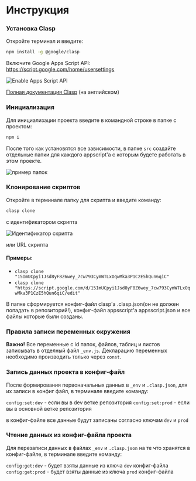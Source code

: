 #  Инструкция

### Установка Clasp

Откройте терминал и введите:
```sh
npm install -g @google/clasp
```

Включите Google Apps Script API: https://script.google.com/home/usersettings

![Enable Apps Script API](https://user-images.githubusercontent.com/744973/54870967-a9135780-4d6a-11e9-991c-9f57a508bdf0.gif)

[Полная документация Clasp](https://github.com/google/clasp) (на английском)

### Инициализация

Для инициализации проекта введите в командной строке в папке с проектом:
```sh
npm i 
```

После того как установятся все зависимости, в папке `src` создайте отдельные папки для каждого appscript'a с которым будете работать в этом проекте.


![пример папок](https://github.com/helpexcel-pro/claspgittemplate/assets/101218004/19667cbf-8b10-4322-9328-04744481e303)

### Клонирование скриптов

Откройте в терминале папку для скрипта и введите команду:

```sh
clasp clone
```
с идентификатором скрипта

![Идентификатор скрипта](https://github.com/helpexcel-pro/claspgittemplate/assets/101218004/e922ad82-4b89-4eab-bbb2-de7dfba4689d)

или URL скрипта

#### Примеры:
- `clasp clone "15ImUCpyi1Jsd8yF8Z6wey_7cw793CymWTLxOqwMka3P1CzE5hQun6qiC"`
- `clasp clone "https://script.google.com/d/15ImUCpyi1Jsd8yF8Z6wey_7cw793CymWTLxOqwMka3P1CzE5hQun6qiC/edit"`

В папке сформируется конфиг-файл clasp'a .clasp.json(он не должен попадать в репозиторий!), конфиг-файл appsscript'a appsscript.json и все файлы которые были созданы.


### Правила записи переменных окружения

**Важно!** Все переменные с id папок, файлов, таблиц и листов записывать в отделный файл `_env.js`. Декларацию переменных необходимо производить только через `const`. 

### Запись данных проекта в конфиг-файл

После формирования первоначальных данных в `_env` и `.clasp.json`, для их записи в конфиг файл, в терминале введите команду:

`config:set:dev` - если вы в dev ветке репозитория
`config:set:prod` - если вы в основной ветке репозитория

в конфиг-файле все данные будут записаны согласно ключам `dev` и `prod`

### Чтение данных из конфиг-файла проекта

Для перезаписи данных в файлах `_env` и `.clasp.json` на те что хранятся в конфиг-файле, в терминале введите команду:

`config:get:dev` - будет взяты данные из ключа `dev` конфиг-файла
`config:get:prod` - будет взяты данные из ключа `prod` конфиг-файла
